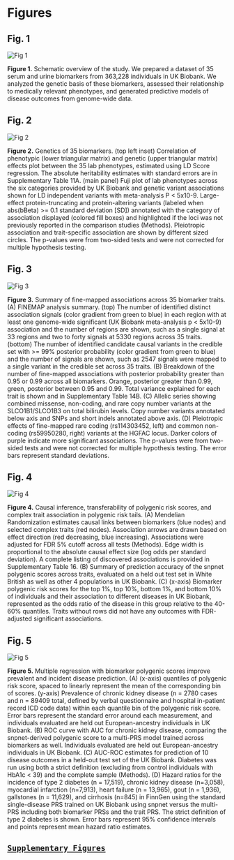 # Figures

## Fig. 1

![Fig 1](Figure1.png)

**Figure 1.** Schematic overview of the study. We prepared a dataset of 35 serum and urine biomarkers from 363,228 individuals in UK Biobank. We analyzed the genetic basis of these biomarkers, assessed their relationship to medically relevant phenotypes, and generated predictive models of disease outcomes from genome-wide data.

## Fig. 2

![Fig 2](Figure2ArmstrongTanigawa-low-res.png)

**Figure 2.** Genetics of 35 biomarkers. (top left inset) Correlation of phenotypic (lower triangular matrix) and genetic (upper triangular matrix) effects plot between the 35 lab phenotypes, estimated using LD Score regression. The absolute heritability estimates with standard errors are in Supplementary Table 11A. (main panel) Fuji plot of lab phenotypes across the six categories provided by UK Biobank and genetic variant associations shown for LD independent variants with meta-analysis P < 5x10-9. Large-effect protein-truncating and protein-altering variants (labeled when abs(bBeta) >= 0.1 standard deviation [SD]) annotated with the category of association displayed (colored fill boxes) and highlighted if the loci was not previously reported in the comparison studies (Methods). Pleiotropic association and trait-specific association are shown by different sized circles. The p-values were from two-sided tests and were not corrected for multiple hypothesis testing. 

## Fig. 3

![Fig 3](Figure3.png)

**Figure 3.** Summary of fine-mapped associations across 35 biomarker traits. (A) FINEMAP analysis summary. (top) The number of identified distinct association signals (color gradient from green to blue) in each region with at least one genome-wide significant (UK Biobank meta-analysis p < 5x10-9) association and the number of regions are shown, such as a single signal at 33 regions and two to forty signals at 5330 regions across 35 traits. (bottom) The number of identified candidate causal variants in the credible set with >= 99% posterior probability (color gradient from green to blue) and the number of signals are shown, such as 2547 signals were mapped to a single variant in the credible set across 35 traits. (B) Breakdown of the number of fine-mapped associations with posterior probability greater than 0.95 or 0.99 across all biomarkers. Orange, posterior greater than 0.99, green, posterior between 0.95 and 0.99. Total variance explained for each trait is shown and in Supplementary Table 14B. (C) Allelic series showing combined missense, non-coding, and rare copy number variants at the SLCO1B1/SLCO1B3 on total bilirubin levels. Copy number variants annotated below axis and SNPs and short indels annotated above axis. (D) Pleiotropic effects of fine-mapped rare coding (rs114303452, left) and common non-coding (rs59950280, right) variants at the HGFAC locus. Darker colors of purple indicate more significant associations. The p-values were from two-sided tests and were not corrected for multiple hypothesis testing. The error bars represent standard deviations.

## Fig. 4

![Fig 4](Figure4.png)

**Figure 4.** Causal inference, transferability of polygenic risk scores, and complex trait association in polygenic risk tails. (A) Mendelian Randomization estimates causal links between biomarkers (blue nodes) and selected complex traits (red nodes). Association arrows are drawn based on effect direction (red decreasing, blue increasing). Associations were adjusted for FDR 5% cutoff across all tests (Methods). Edge width is proportional to the absolute causal effect size (log odds per standard deviation). A complete listing of discovered associations is provided in Supplementary Table 16. (B) Summary of prediction accuracy of the snpnet polygenic scores across traits, evaluated on a held out test set in White British as well as other 4 populations in UK Biobank. (C) (x-axis) Biomarker polygenic risk scores for the top 1%, top 10%, bottom 1%, and bottom 10% of individuals and their association to different diseases in UK Biobank, represented as the odds ratio of the disease in this group relative to the 40-60% quantiles. Traits without rows did not have any outcomes with FDR-adjusted significant associations.

## Fig. 5

![Fig 5](Figure5.png)

**Figure 5.** Multiple regression with biomarker polygenic scores improve prevalent and incident disease prediction. (A) (x-axis) quantiles of polygenic risk score, spaced to linearly represent the mean of the corresponding bin of scores. (y-axis) Prevalence of chronic kidney disease (n = 2780 cases and n = 89409 total, defined by verbal questionnaire and hospital in-patient record ICD code data) within each quantile bin of the polygenic risk score. Error bars represent the standard error around each measurement, and individuals evaluated are held out European-ancestry individuals in UK Biobank.  (B) ROC curve with AUC for chronic kidney disease, comparing the snpnet-derived polygenic score to a multi-PRS model trained across biomarkers as well. Individuals evaluated are held out European-ancestry individuals in UK Biobank. (C) AUC-ROC estimates for prediction of 10 disease outcomes in a held-out test set of the UK Biobank. Diabetes was run using both a strict definition (excluding from control individuals with HbA1c < 39) and the complete sample (Methods). (D) Hazard ratios for the incidence of type 2 diabetes (n = 17,519), chronic kidney disease (n=3,058), myocardial infarction (n=7,913), heart failure (n = 13,965), gout (n = 1,936), gallstones (n = 11,629), and cirrhosis (n=845) in FinnGen using the standard single-disease PRS trained on UK Biobank using snpnet versus the multi-PRS including both biomarker PRSs and the trait PRS. The strict definition of type 2 diabetes is shown. Error bars represent 95% confidence intervals and points represent mean hazard ratio estimates.

## [`Supplementary Figures`](Supplementary_Figures)
